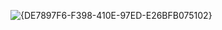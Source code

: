 ![{DE7897F6-F398-410E-97ED-E26BFB075102}](https://github.com/user-attachments/assets/fa20e5f6-6772-4b8e-8ca0-8ddaf5937041)
